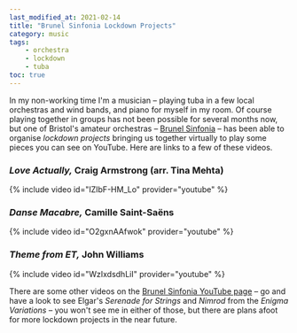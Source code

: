 ```yaml
---
last_modified_at: 2021-02-14
title: "Brunel Sinfonia Lockdown Projects"
category: music
tags:
    - orchestra
    - lockdown
    - tuba
toc: true
---
```


In my non-working time I'm a musician – playing tuba in a few local orchestras and wind bands, and piano for myself in my room. Of course playing together in groups has not been possible for several months now, but one of Bristol's amateur orchestras – [Brunel Sinfonia](https://www.brunelsinfonia.org.uk) – has been able to organise _lockdown projects_ bringing us together virtually to play some pieces you can see on YouTube. Here are links to a few of these videos.

### _Love Actually,_ Craig Armstrong (arr. Tina Mehta) ###

{% include video id="IZIbF-HM_Lo" provider="youtube" %}

### _Danse Macabre,_ Camille Saint-Saëns

{% include video id="O2gxnAAfwok" provider="youtube" %}

### _Theme from ET,_ John Williams

{% include video id="WzIxdsdhLiI" provider="youtube" %}

There are some other videos on the [Brunel Sinfonia YouTube page](https://www.youtube.com/channel/UCNhGt1V3rYGOpokNEfX_dOQ) – go and have a look to see Elgar's _Serenade for Strings_ and _Nimrod_ from the _Enigma Variations_ – you won't see me in either of those, but there are plans afoot for more lockdown projects in the near future.
